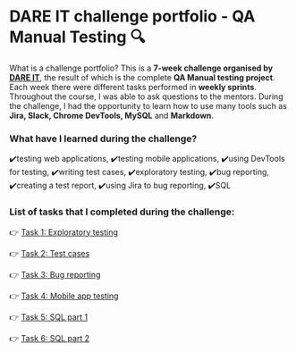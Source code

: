 # DARE IT challenge portfolio - QA Manual Testing :mag:

What is a challenge portfolio? This is a **7-week challenge organised by [DARE IT](https://www.dareit.io/challenges/qa-manual-testing)**, the result of which is the complete **QA Manual testing project**. Each week there were different tasks performed in **weekly sprints**. Throughout the course, I was able to ask questions to the mentors. During the challenge, I had the opportunity to learn how to use many tools such as **Jira, Slack, Chrome DevTools, MySQL** and **Markdown**.

### What have I learned during the challenge?

:heavy_check_mark:testing web applications, :heavy_check_mark:testing mobile applications, :heavy_check_mark:using DevTools for testing, :heavy_check_mark:writing test cases, :heavy_check_mark:exploratory testing, :heavy_check_mark:bug reporting, :heavy_check_mark:creating a test report, :heavy_check_mark:using Jira to bug reporting, :heavy_check_mark:SQL

### List of tasks that I completed during the challenge:

👉 [Task 1: Exploratory testing](https://github.com/k-czekaj/challenge_portfolio_katarzyna/blob/main/Task1.md)

👉 [Task 2: Test cases](https://github.com/k-czekaj/challenge_portfolio_katarzyna/blob/main/Task2.md)

👉 [Task 3: Bug reporting](https://github.com/k-czekaj/challenge_portfolio_katarzyna/blob/main/Task3.md)

👉 [Task 4: Mobile app testing](https://github.com/k-czekaj/challenge_portfolio_katarzyna/blob/main/Task4.md)

👉 [Task 5: SQL part 1](https://github.com/k-czekaj/challenge_portfolio_katarzyna/blob/main/Task5.md)

👉 [Task 6: SQL part 2](https://github.com/k-czekaj/challenge_portfolio_katarzyna/blob/main/Task6.md)
